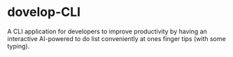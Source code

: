 # dovelop-CLI
A CLI application for developers to improve productivity by having an interactive AI-powered to do list conveniently at ones finger tips (with some typing).
